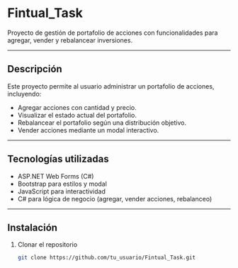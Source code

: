 # Fintual_Task

Proyecto de gestión de portafolio de acciones con funcionalidades para agregar, vender y rebalancear inversiones.

---

## Descripción

Este proyecto permite al usuario administrar un portafolio de acciones, incluyendo:

- Agregar acciones con cantidad y precio.
- Visualizar el estado actual del portafolio.
- Rebalancear el portafolio según una distribución objetivo.
- Vender acciones mediante un modal interactivo.

---

## Tecnologías utilizadas

- ASP.NET Web Forms (C#)
- Bootstrap para estilos y modal
- JavaScript para interactividad
- C# para lógica de negocio (agregar, vender acciones, rebalanceo)

---

## Instalación

1. Clonar el repositorio
   ```bash
   git clone https://github.com/tu_usuario/Fintual_Task.git
